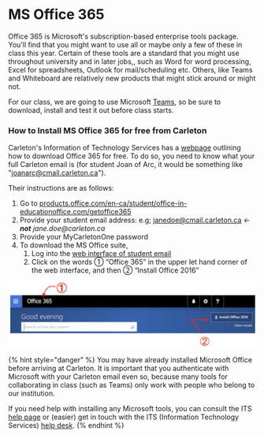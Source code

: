 # MS Office 365

Office 365 is Microsoft's subscription-based enterprise tools package. You'll find that you might want to use all or maybe only a few of these in class this year. Certain of these tools are a standard that you might use throughout university and in later jobs,, such as Word for word processing, Excel for spreadsheets, Outlook for mail/scheduling etc. Others, like Teams and Whiteboard are relatively new products that might stick around or might not. 

For our class, we are going to use Microsoft [Teams](teams/), so be sure to download, install and test it out before class starts. 

### How to Install MS Office 365 for free from Carleton

Carleton's Information of Technology Services has a [webpage](https://carleton.ca/its/ms-offer-students/) outlining how to download Office 365 for free. To do so, you need to know what your full Carleton email is \(for student Joan of Arc, it would be something like "joanarc@cmail.carleton.ca"\). 

Their instructions are as follows:

1. Go to [products.office.com/en-ca/student/office-in-educationoffice.com/getoffice365](https://products.office.com/en-ca/student/office-in-education)
2. Provide your student email address: e.g; janedoe@cmail.carleton.ca _← **not** jane.doe@carleton.ca_
3. Provide your MyCarletonOne password
4. To download the MS Office suite,
   1. Log into the [web interface of student email](https://carleton.ca/its/all-services/email/carleton-student-email/)
   2. Click on the words ① “Office 365” in the upper let hand corner of the web interface, and then ② “Install Office 2016”

![](../.gitbook/assets/msofficedownload.png)

{% hint style="danger" %}
You may have already installed Microsoft Office before arriving at Carleton. It is important that you authenticate with Microsoft with your Carleton email even so, because many tools for collaborating in class \(such as Teams\) only work with people who belong to our institution. 

If you need help with installing any Microsoft tools, you can consult the ITS [help page](https://support.office.com/en-us/article/troubleshoot-installing-office-35ff2def-e0b2-4dac-9784-4cf212c1f6c2?ui=en-US&rs=en-US&ad=US) or \(easier\) get in touch with the ITS \(Information Technology Services\) [help desk](https://carleton.ca/its/contact/). 
{% endhint %}





